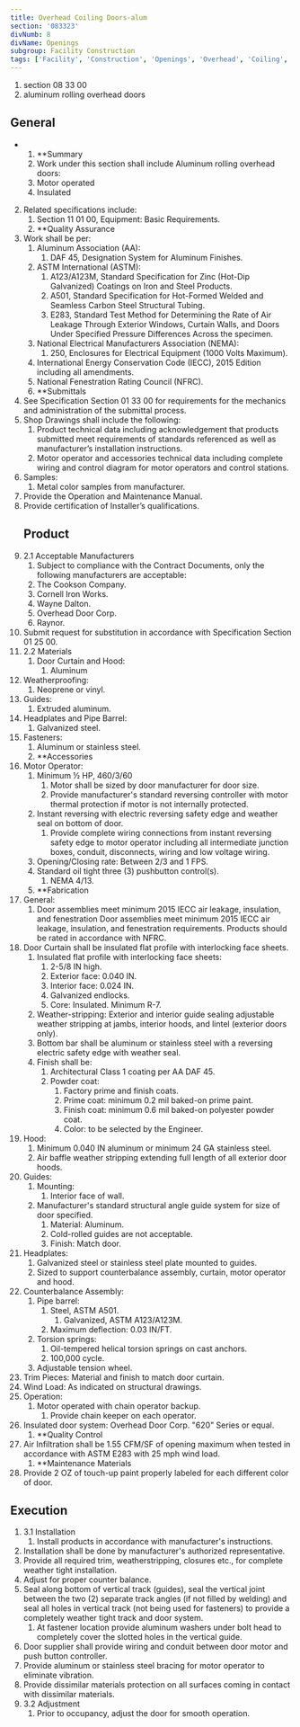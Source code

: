 ```yaml
---
title: Overhead Coiling Doors-alum
section: '083323'
divNumb: 8
divName: Openings
subgroup: Facility Construction
tags: ['Facility', 'Construction', 'Openings', 'Overhead', 'Coiling', 'Doors-alum']
---
```


   1. section 08 33 00
   1. aluminum rolling overhead doors

## General


* 
	1. **Summary
   1. Work under this section shall include Aluminum rolling overhead doors:
	1. Motor operated
	2. Insulated
2. Related specifications include:
	1. Section 11 01 00, Equipment: Basic Requirements.
	2. **Quality Assurance
3. Work shall be per:
	1. Aluminum Association (AA):
		1. DAF 45, Designation System for Aluminum Finishes.
	2. ASTM International (ASTM):
		1. A123/A123M, Standard Specification for Zinc (Hot-Dip Galvanized) Coatings on Iron and Steel Products.
		2. A501, Standard Specification for Hot-Formed Welded and Seamless Carbon Steel Structural Tubing.
		3. E283, Standard Test Method for Determining the Rate of Air Leakage Through Exterior Windows, Curtain Walls, and Doors Under Specified Pressure Differences Across the specimen.
	3. National Electrical Manufacturers Association (NEMA):
		1. 250, Enclosures for Electrical Equipment (1000 Volts Maximum).
	4. International Energy Conservation Code (IECC), 2015 Edition including all amendments.
	5. National Fenestration Rating Council (NFRC).
	6. **Submittals
4. See Specification Section 01 33 00 for requirements for the mechanics and administration of the submittal process.
5. Shop Drawings shall include the following:
	1. Product technical data including acknowledgement that products submitted meet requirements of standards referenced as well as manufacturer’s installation instructions.
	2. Motor operator and accessories technical data including complete wiring and control diagram for motor operators and control stations.
6. Samples:
	1. Metal color samples from manufacturer.
7. Provide the Operation and Maintenance Manual.
8. Provide certification of Installer’s qualifications. 
   ## Product
1. 2.1 Acceptable Manufacturers
   1. Subject to compliance with the Contract Documents, only the following manufacturers are acceptable:
	1. The Cookson Company.
	2. Cornell Iron Works.
	3. Wayne Dalton.
	4. Overhead Door Corp.
	5. Raynor.
2. Submit request for substitution in accordance with Specification Section 01 25 00.
1. 2.2 Materials
   1. Door Curtain and Hood:
      1. Aluminum
2. Weatherproofing:
      1. Neoprene or vinyl.
3. Guides:
      1. Extruded aluminum.
4. Headplates and Pipe Barrel:
      1. Galvanized steel.
5. Fasteners:
      1. Aluminum or stainless steel.
	1. **Accessories
6. Motor Operator:
	1. Minimum ½ HP, 460/3/60
		1. Motor shall be sized by door manufacturer for door size.
		2. Provide manufacturer's standard reversing controller with motor thermal protection if motor is not internally protected.
	2. Instant reversing with electric reversing safety edge and weather seal on bottom of door.
		1. Provide complete wiring connections from instant reversing safety edge to motor operator including all intermediate junction boxes, conduit, disconnects, wiring and low voltage wiring.
	3. Opening/Closing rate: Between 2/3 and 1 FPS.
	4. Standard oil tight three (3) pushbutton control(s).
		1. NEMA 4/13.
	5. **Fabrication
7. General:
	1. Door assemblies meet minimum 2015 IECC air leakage, insulation, and fenestration Door assemblies meet minimum 2015 IECC air leakage, insulation, and fenestration requirements. Products should be rated in accordance with NFRC.
8. Door Curtain shall be insulated flat profile with interlocking face sheets.
	1. Insulated flat profile with interlocking face sheets:
		1. 2-5/8 IN high.
		2. Exterior face: 0.040 IN.
		3. Interior face: 0.024 IN.
		4. Galvanized endlocks.
		5. Core: Insulated. Minimum R-7.
	2. Weather-stripping: Exterior and interior guide sealing adjustable weather stripping at jambs, interior hoods, and lintel (exterior doors only).
	3. Bottom bar shall be aluminum or stainless steel with a reversing electric safety edge with weather seal.
	4. Finish shall be:
		1. Architectural Class 1 coating per AA DAF 45.
		2. Powder coat:
			1. Factory prime and finish coats.
			2. Prime coat: minimum 0.2 mil baked-on prime paint.
			3. Finish coat: minimum 0.6 mil baked-on polyester powder coat. 
			4. Color: to be selected by the Engineer.
9. Hood:
	1. Minimum 0.040 IN aluminum or minimum 24 GA stainless steel.
	2. Air baffle weather stripping extending full length of all exterior door hoods.
10. Guides:
	1. Mounting:
		1. Interior face of wall.
	2. Manufacturer's standard structural angle guide system for size of door specified.
		1. Material: Aluminum.
		2. Cold-rolled guides are not acceptable.
		3. Finish: Match door.
11. Headplates:
	1. Galvanized steel or stainless steel plate mounted to guides.
	2. Sized to support counterbalance assembly, curtain, motor operator and hood.
12. Counterbalance Assembly:
	1. Pipe barrel:
		1. Steel, ASTM A501. 
			1. Galvanized, ASTM A123/A123M.
		2. Maximum deflection: 0.03 IN/FT.
	2. Torsion springs:
		1. Oil-tempered helical torsion springs on cast anchors.
		2. 100,000 cycle.
	3. Adjustable tension wheel.
13. Trim Pieces: Material and finish to match door curtain.
14. Wind Load: As indicated on structural drawings.
15. Operation:
	1. Motor operated with chain operator backup.
		1. Provide chain keeper on each operator.
16. Insulated door system: Overhead Door Corp. "620" Series or equal.
	1. **Quality Control
17. Air Infiltration shall be 1.55 CFM/SF of opening maximum when tested in accordance with ASTM E283 with 25 mph wind load. 
	1. **Maintenance Materials
18. Provide 2 OZ of touch-up paint properly labeled for each different color of door.


## Execution

1. 3.1 Installation
   1. Install products in accordance with manufacturer's instructions.
2. Installation shall be done by manufacturer's authorized representative.
3. Provide all required trim, weatherstripping, closures etc., for complete weather tight installation.
4. Adjust for proper counter balance.
5. Seal along bottom of vertical track (guides), seal the vertical joint between the two (2) separate track angles (if not filled by welding) and seal all holes in vertical track (not being used for fasteners) to provide a completely weather tight track and door system.
	1. At fastener location provide aluminum washers under bolt head to completely cover the slotted holes in the vertical guide.
6. Door supplier shall provide wiring and conduit between door motor and push button controller.
7. Provide aluminum or stainless steel bracing for motor operator to eliminate vibration.
8. Provide dissimilar materials protection on all surfaces coming in contact with dissimilar materials.
1. 3.2 Adjustment
   1. Prior to occupancy, adjust the door for smooth operation.

